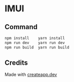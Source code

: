 # IMUI

## Command

```sh
npm install    yarn install
npm run dev    yarn run dev
npm run build  yarn run build
```

## Credits

Made with [createapp.dev](https://createapp.dev/)
